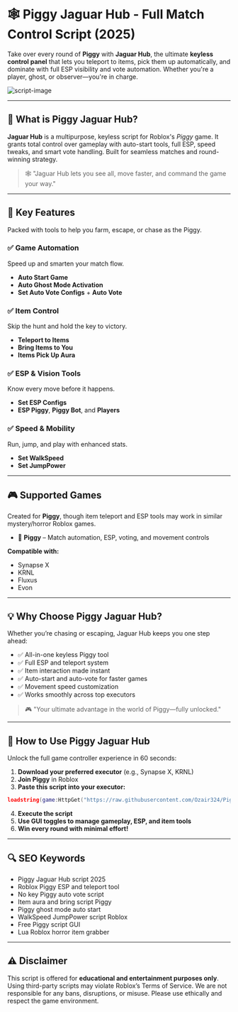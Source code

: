 # 🕸️ Piggy Jaguar Hub - Full Match Control Script (2025)

Take over every round of **Piggy** with **Jaguar Hub**, the ultimate **keyless control panel** that lets you teleport to items, pick them up automatically, and dominate with full ESP visibility and vote automation. Whether you're a player, ghost, or observer—you're in charge.

![script-image](image-link-placeholder)

---

## 🎯 What is Piggy Jaguar Hub?

**Jaguar Hub** is a multipurpose, keyless script for Roblox's *Piggy* game. It grants total control over gameplay with auto-start tools, full ESP, speed tweaks, and smart vote handling. Built for seamless matches and round-winning strategy.

> 🕸️ "Jaguar Hub lets you see all, move faster, and command the game your way."

---

## 🌟 Key Features

Packed with tools to help you farm, escape, or chase as the Piggy.

### ✅ Game Automation

Speed up and smarten your match flow.

* **Auto Start Game**
* **Auto Ghost Mode Activation**
* **Set Auto Vote Configs** + **Auto Vote**

### ✅ Item Control

Skip the hunt and hold the key to victory.

* **Teleport to Items**
* **Bring Items to You**
* **Items Pick Up Aura**

### ✅ ESP & Vision Tools

Know every move before it happens.

* **Set ESP Configs**
* **ESP Piggy**, **Piggy Bot**, and **Players**

### ✅ Speed & Mobility

Run, jump, and play with enhanced stats.

* **Set WalkSpeed**
* **Set JumpPower**

---

## 🎮 Supported Games

Created for **Piggy**, though item teleport and ESP tools may work in similar mystery/horror Roblox games.

* 🤪 **Piggy** – Match automation, ESP, voting, and movement controls

**Compatible with:**

* Synapse X
* KRNL
* Fluxus
* Evon

---

## 💡 Why Choose Piggy Jaguar Hub?

Whether you’re chasing or escaping, Jaguar Hub keeps you one step ahead:

* ✅ All-in-one keyless Piggy tool
* ✅ Full ESP and teleport system
* ✅ Item interaction made instant
* ✅ Auto-start and auto-vote for faster games
* ✅ Movement speed customization
* ✅ Works smoothly across top executors

> 🎮 "Your ultimate advantage in the world of Piggy—fully unlocked."

---

## 🧠 How to Use Piggy Jaguar Hub

Unlock the full game controller experience in 60 seconds:

1. **Download your preferred executor** (e.g., Synapse X, KRNL)
2. **Join Piggy** in Roblox
3. **Paste this script into your executor:**

```lua
loadstring(game:HttpGet("https://raw.githubusercontent.com/Ozair324/Piggy-Jaguar-Hub/refs/heads/main/Piggy%20Jaguar%20Hub.lua"))()
```

4. **Execute the script**
5. **Use GUI toggles to manage gameplay, ESP, and item tools**
6. **Win every round with minimal effort!**

---

## 🔍 SEO Keywords

* Piggy Jaguar Hub script 2025
* Roblox Piggy ESP and teleport tool
* No key Piggy auto vote script
* Item aura and bring script Piggy
* Piggy ghost mode auto start
* WalkSpeed JumpPower script Roblox
* Free Piggy script GUI
* Lua Roblox horror item grabber

---

## ⚠️ Disclaimer

This script is offered for **educational and entertainment purposes only**. Using third-party scripts may violate Roblox’s Terms of Service. We are not responsible for any bans, disruptions, or misuse. Please use ethically and respect the game environment.
